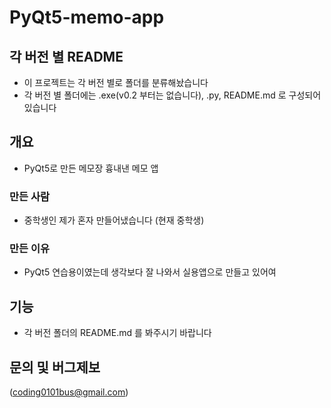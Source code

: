 # PyQt5-memo-app
## 각 버전 별 README
- 이 프로젝트는 각 버전 별로 폴더를 분류해놨습니다
- 각 버전 별 폴더에는 .exe(v0.2 부터는 없습니다), .py, README.md 로 구성되어 있습니다
## 개요
- PyQt5로 만든 메모장 흉내낸 메모 앱

### 만든 사람
- 중학생인 제가 혼자 만들어냈습니다 (현재 중학생)

### 만든 이유
- PyQt5 연습용이였는데 생각보다 잘 나와서 실용앱으로 만들고 있어여

## 기능
- 각 버전 폴더의 README.md 를 봐주시기 바랍니다

## 문의 및 버그제보
(coding0101bus@gmail.com)
